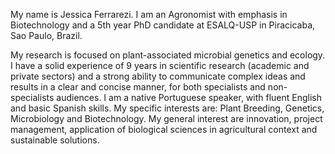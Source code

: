 My name is Jessica Ferrarezi. I am an Agronomist with emphasis in Biotechnology and a 5th year PhD candidate at ESALQ-USP in Piracicaba, Sao Paulo, Brazil. 

My research is focused on plant-associated microbial genetics and ecology. 
I have a solid experience of 9 years in scientific research (academic and private sectors) and a strong ability to communicate complex ideas and results in a clear and concise manner, for both specialists and non-specialists audiences. 
I am a native Portuguese speaker, with fluent English and basic Spanish skills. 
My specific interests are: Plant Breeding, Genetics, Microbiology and Biotechnology. 
My general interest are innovation, project management, application of biological sciences in agricultural context and sustainable solutions. 
